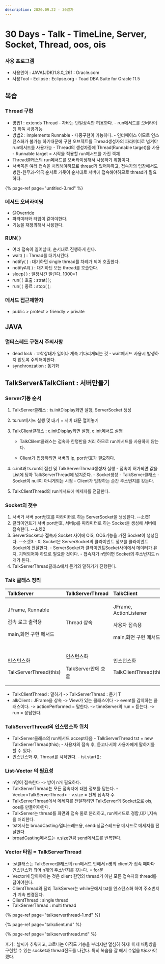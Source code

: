 ```yaml
---
description: 2020.09.22 - 30일차
---
```


# 30 Days - Talk - TimeLine, Server, Socket, Thread, oos, ois

### 사용 프로그램

* 사용언어 : JAVA\(JDK\)1.8.0\_261 : Oracle.com
* 사용Tool  - Eclipse : Eclipse.org - Toad DBA Suite for Oracle 11.5

## 복습

### Thread 구현

* 방법1 : extends Thread - 자바는 단일상속만 허용한다. - run메서드를 오버라이딩 하여 사용가능
* 방법2 : implements Runnable - 다중구현이 가능하다. - 인터페이스 이므로 인스턴스화가 불가능 하기때문에 구현 오브젝트를 Thread생성자의 파라미터로 넘겨야 run메서드를 사용가능 - Thread의 생성자중에 Thread\(Runnable target\)을 사용 - Runnable target = 시작을 적용할 run메서드를 가진 객체
* Thread클래스의 run메서드를 오버라이딩해서 사용하기 위함이다.
* 서버쪽은 여러 접속을 처리해야하므로 thread가 있어야하고, 접속자의 입장에서도 병원-원무과-약국 순서로 가듯이 순서대로 서버에 접속해야하므로 thread가 필요하다.

{% page-ref page="untitled-3.md" %}

### 메서드 오버라이딩

* @Override
* 파라미터와 타입이 같아야한다.
* 기능을 재정의해서 사용한다.

### RUN\( \)

* 여러 접속이 일어날때, 순서대로 진행하게 한다.
* wait\( \) : Thread를 대기시킨다.
* notify\( \) : 대기하던 single thread를 차례가 되어 호출한다.
* notifyAll\( \) : 대기하던 모든 thread를 호출한다.
* sleep\( \) : 일정시간 얼린다. 1000=1 
* run\( \) 호출 : strat\( \);
* run\( \) 종료 : stop\( \);

### 메서드 접근제한자

* public &gt; protect &gt; friendly &gt; private

## JAVA

### 멀티스레드 구현시 주의사항

* dead lock : 교착상태가 일어나 계속 기다리게되는 것 - wait메서드 사용시 발생하지 않도록 주의해야한다.
* synchronzation : 동기화

## TalkServer&TalkClient : 서버만들기

### Server기동 순서

1. TalkServer클래스 : ts.initDisplay화면 실행, ServerSocket 생성 
2. ts.run메서드 실행 및 대기 = 서버 대문 열어놓기
3. TalkClient클래스 :  c.initDisplay화면 실행, c.init메서드 실행

   - TalkClilent클래스는 접속자 한명만을 처리 하므로 run메서드를 사용하지 않는다.

   - Client가 입장하려면 서버의 ip, port번호가 필요하다.

4. c.init과 ts.run의 접선 및 TalkServerThread생성자 실행 - 접속이 허가되면 값을 List에 담아 TalkServerThread에 넘겨준다. - Socket생성 - TalkServer클래스 - Socket이 null이 아니게되는 시점 - Client가 입장하는 순간 주소번지를 갖는다.
5. TalkClientThread의 run메서드에 메세지를 전달한다.

### Socket의 갯수

1. 서버가 서버 port번호를 파라미터로 하는 ServerSocket을 생성한다. --소켓1
2. 클라이언트가 서버 port번호, 서버ip를 파라미터로 하는 Socket을 생성해 서버에 접속한다. --소켓2
3. ServerSocket과 접속자 Socket 사이에 OIS, OOS기능을 가진 Socket이 생성된다. --소켓3 - 이 Socket은 ServerSocket의 클라이언트 정보를 클라이언트 Socket에 전달한다. - ServerSocket과 클라이언트Socket사이에서 데이터가 유지, 기억되어야 하므로 필요한 것이다. - 접속자가 n명이면 Socket의 주소번지도 n개가 된다.
4. TalkServerThread클래스에서 듣기와 말하기가 진행된다.

### Talk 클래스 정리

<table>
  <thead>
    <tr>
      <th style="text-align:left">TalkServer</th>
      <th style="text-align:left">TalkServerThread</th>
      <th style="text-align:left">TalkClient</th>
      <th style="text-align:left">TalkClientThread</th>
    </tr>
  </thead>
  <tbody>
    <tr>
      <td style="text-align:left">
        <p>JFrame, Runnable</p>
        <p>&#xC811;&#xC18D; &#xB85C;&#xADF8; &#xCD9C;&#xB825;&#xC6A9;</p>
        <p>main,&#xD654;&#xBA74; &#xAD6C;&#xD604; &#xBA54;&#xC11C;&#xB4DC;</p>
      </td>
      <td style="text-align:left">Thread &#xC0C1;&#xC18D;</td>
      <td style="text-align:left">
        <p>JFrame, ActionListener</p>
        <p>&#xC0AC;&#xC6A9;&#xC790; &#xC811;&#xC18D;&#xC6A9;</p>
        <p>main,&#xD654;&#xBA74; &#xAD6C;&#xD604; &#xBA54;&#xC11C;&#xB4DC;</p>
      </td>
      <td style="text-align:left">Thread &#xC0C1;&#xC18D;</td>
    </tr>
    <tr>
      <td style="text-align:left">
        <p>&#xC778;&#xC2A4;&#xD134;&#xC2A4;&#xD654;</p>
        <p>TalkServerThread(this)</p>
      </td>
      <td style="text-align:left">
        <p>&#xC778;&#xC2A4;&#xD134;&#xC2A4;&#xD654;</p>
        <p>TalkServer&#xC548;&#xC5D0; &#xD638;&#xCD9C;</p>
      </td>
      <td style="text-align:left">
        <p>&#xC778;&#xC2A4;&#xD134;&#xC2A4;&#xD654;</p>
        <p>TalkClientThread(this)</p>
      </td>
      <td style="text-align:left">
        <p>&#xC778;&#xC2A4;&#xD134;&#xC2A4;&#xD654;</p>
        <p>TalkServer&#xC548;&#xC5D0; &#xD638;&#xCD9C;</p>
      </td>
    </tr>
  </tbody>
</table>

* TalkClientThread : 말하기 -&gt; TalkServerThread : 듣기 T
* alkClient : JFrame을 상속 -&gt; View가 있는 클래스이다 -&gt; event를 감지하는 클래스이다.  -&gt; actionPerformed = 말한다. -&gt; timeServer의 run = 듣는다. -&gt; run = 응답한다.

### TalkServerThread의 인스턴스화 위치

* TalkServer클래스의 run메서드 accept다음 - TalkServerThread tst = new TalkServerThread\(this\); - 사용자의 접속 후, 듣고나서야 사용자에게 말하기를 할 수 있다.
* 인스턴스화 후, Thread를 시작한다. - tst.start\(\);

### List-Vector 의 필요성

* n명이 접속한다 -&gt; 방이 n개 필요하다.
* TalkServerThread는 모든 접속자에 대한 정보를 담는다. - Vector&lt;TalkServerThread&gt; - v.size = 전체 접속자 수
* TalkServerThread에서 메세지를 전달하려면 TalkServer의 Socket으로 ois, oos를 만들어야한다.
* TalkServer는 thread를 화면과 접속 둘로 분리하고, run메서드로 경합,대기,지속을 처리한다.
* tst에서는 broadCasting:멀티스레드용, send:싱글스레드용 메서드로 메세지를 전달한다.
* broadCasting메서드는 v.size만큼 send메서드를 반복한다.

### Vector 타입 = TalkServerThread

* tst클래스는 TalkServer클래스의 run메서드 안에서 n명의 client가 접속 때마다  인스턴스화 되어 n개의 주소번지를 갖는다. = for문
* Vector에 담아야하는 것은 client 한명의 thread가 아닌 모든 접속자의 thread를 담아야한다.
* ClientThread와 달리 TalkServer는 while문에서 tst를 인스턴스화 하여 주소번지가 계속 변경된다.
* ClientThread : single thread
* TalkServerThread : multi thread

{% page-ref page="talkserverthread-1.md" %}

{% page-ref page="talkclient.md" %}

{% page-ref page="talkserverthread.md" %}

후기 : 날씨가 추워지고, 코로나는 아직도 기승을 부리지만 열심히 하자! 이제 채팅방을 구현할 수 있는 socket과 thread진도를 나간다. 특히 복습을 잘 해서 수업을 따라가야겠다.

